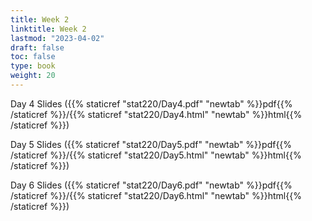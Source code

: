 ```yaml
---
title: Week 2 
linktitle: Week 2
lastmod: "2023-04-02"
draft: false  
toc: false  
type: book  
weight: 20
---
```



Day 4 Slides ({{% staticref "stat220/Day4.pdf" "newtab" %}}pdf{{% /staticref %}}/{{% staticref "stat220/Day4.html" "newtab" %}}html{{% /staticref %}})

Day 5 Slides ({{% staticref "stat220/Day5.pdf" "newtab" %}}pdf{{% /staticref %}}/{{% staticref "stat220/Day5.html" "newtab" %}}html{{% /staticref %}})

Day 6 Slides ({{% staticref "stat220/Day6.pdf" "newtab" %}}pdf{{% /staticref %}}/{{% staticref "stat220/Day6.html" "newtab" %}}html{{% /staticref %}})